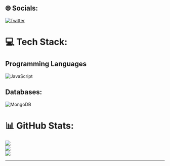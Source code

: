 ## 🌐 Socials:
[![Twitter](https://img.shields.io/badge/Twitter-%231DA1F2.svg?logo=Twitter&logoColor=white)](https://twitter.com/) 

# 💻 Tech Stack:
## Programming Languages
 ![JavaScript](https://img.shields.io/badge/javascript-%23323330.svg?style=for-the-badge&logo=javascript&logoColor=%23F7DF1E)

## Databases:
![MongoDB](https://img.shields.io/badge/MongoDB-%234ea94b.svg?style=for-the-badge&logo=mongodb&logoColor=white) 
# 📊 GitHub Stats:
![](https://github-readme-stats.vercel.app/api?username=thugruu&theme=dark&hide_border=false&include_all_commits=true&count_private=false)<br/>
![](https://github-readme-streak-stats.herokuapp.com/?user=thugruu&theme=dark&hide_border=false)<br/>
![](https://github-readme-stats.vercel.app/api/top-langs/?username=thugruu&theme=dark&hide_border=false&include_all_commits=true&count_private=false&layout=compact)

---
